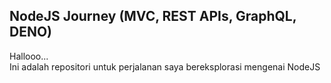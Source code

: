 ## NodeJS Journey (MVC, REST APIs, GraphQL, DENO)

Hallooo...<br>
Ini adalah repositori untuk perjalanan saya bereksplorasi mengenai NodeJS<br>